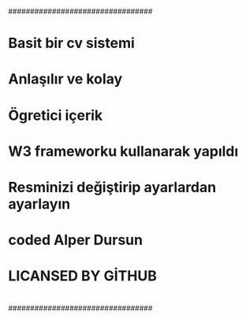 #################################
# Basit bir cv sistemi
# Anlaşılır ve kolay
# Ögretici içerik
# W3 frameworku kullanarak yapıldı
# Resminizi değiştirip ayarlardan ayarlayın
# coded Alper Dursun
# LICANSED BY GİTHUB
#
#################################